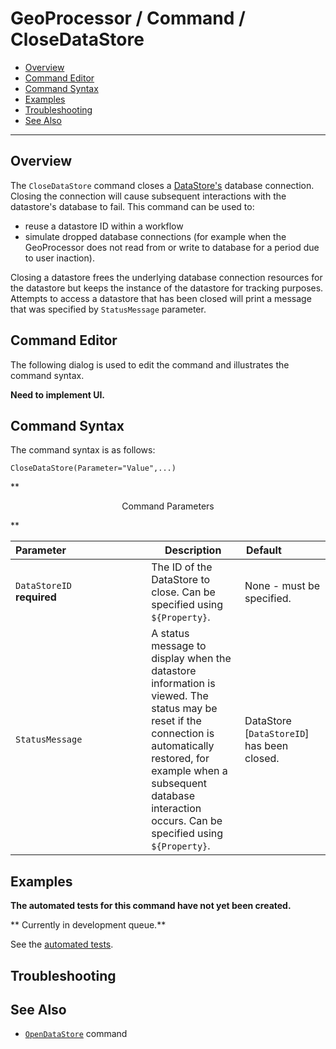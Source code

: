 # GeoProcessor / Command / CloseDataStore #

* [Overview](#overview)
* [Command Editor](#command-editor)
* [Command Syntax](#command-syntax)
* [Examples](#examples)
* [Troubleshooting](#troubleshooting)
* [See Also](#see-also)

-------------------------

## Overview ##

The `CloseDataStore` command closes a [DataStore's](../../introduction/introduction.md#datastore) database connection.
Closing the connection will cause subsequent interactions with the datastore's database to fail. 
This command can be used to:

* reuse a datastore ID within a workflow
* simulate dropped database connections 
(for example when the GeoProcessor does not read from or write to database for a period due to user inaction).

Closing a datastore frees the underlying database connection resources for the datastore but keeps the
instance of the datastore for tracking purposes.
Attempts to access a datastore that has been closed will print a message
that was specified by `StatusMessage` parameter.

## Command Editor ##

The following dialog is used to edit the command and illustrates the command syntax.

**Need to implement UI.**

## Command Syntax ##

The command syntax is as follows:

```text
CloseDataStore(Parameter="Value",...)
```
**<p style="text-align: center;">
Command Parameters
</p>**

|**Parameter**&nbsp;&nbsp;&nbsp;&nbsp;&nbsp;&nbsp;&nbsp;&nbsp;&nbsp;&nbsp;&nbsp;&nbsp;&nbsp;&nbsp;&nbsp;&nbsp;&nbsp;&nbsp;&nbsp;&nbsp;&nbsp;&nbsp;&nbsp;&nbsp;&nbsp;&nbsp;&nbsp;&nbsp; | **Description** | **Default**&nbsp;&nbsp;&nbsp;&nbsp;&nbsp;&nbsp;&nbsp;&nbsp;&nbsp;&nbsp;&nbsp;&nbsp;&nbsp;&nbsp;|
| --------------|-----------------|----------------- |
|`DataStoreID`<br>**required**|The ID of the DataStore to close. Can be specified using `${Property}`.| None - must be specified.|
|`StatusMessage`| A status message to display when the datastore information is viewed. The status may be reset if the connection is automatically restored, for example when a subsequent database interaction occurs. Can be specified using `${Property}`.| DataStore [`DataStoreID`] has been closed.|

## Examples ##

**The automated tests for this command have not yet been created.**

** Currently in development queue.**

See the [automated tests](https://github.com/OpenWaterFoundation/owf-app-geoprocessor-python-test/tree/master/test/commands/CloseDataStore).

## Troubleshooting ##

## See Also ##

* [`OpenDataStore`](../OpenDataStore/OpenDataStore.md) command
